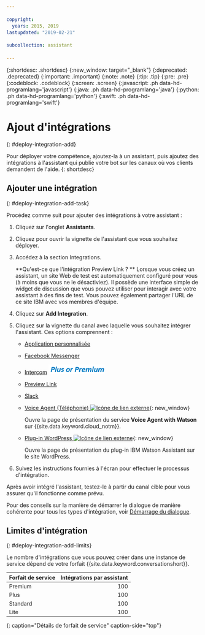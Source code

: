```yaml
---

copyright:
  years: 2015, 2019
lastupdated: "2019-02-21"

subcollection: assistant

---
```


{:shortdesc: .shortdesc}
{:new_window: target="_blank"}
{:deprecated: .deprecated}
{:important: .important}
{:note: .note}
{:tip: .tip}
{:pre: .pre}
{:codeblock: .codeblock}
{:screen: .screen}
{:javascript: .ph data-hd-programlang='javascript'}
{:java: .ph data-hd-programlang='java'}
{:python: .ph data-hd-programlang='python'}
{:swift: .ph data-hd-programlang='swift'}

# Ajout d'intégrations
{: #deploy-integration-add}

Pour déployer votre compétence, ajoutez-la à un assistant, puis ajoutez des intégrations à l'assistant qui publie votre bot sur les canaux où vos clients demandent de l'aide.
{: shortdesc}

## Ajouter une intégration
{: #deploy-integration-add-task}

Procédez comme suit pour ajouter des intégrations à votre assistant :

1.  Cliquez sur l'onglet **Assistants**.

1.  Cliquez pour ouvrir la vignette de l'assistant que vous souhaitez déployer. 

1.  Accédez à la section Integrations. 

    **Qu'est-ce que l'intégration Preview Link ? ** Lorsque vous créez un assistant, un site Web de test est automatiquement configuré pour vous (à moins que vous ne le désactiviez). Il possède une interface simple de widget de discussion que vous pouvez utiliser pour interagir avec votre assistant à des fins de test. Vous pouvez également partager l'URL de ce site IBM avec vos membres d'équipe. 

1.  Cliquez sur **Add Integration**. 

1.  Cliquez sur la vignette du canal avec laquelle vous souhaitez intégrer l'assistant. Ces options comprennent :

    - [Application personnalisée](/docs/services/assistant?topic=assistant-deploy-custom-app)
    - [Facebook Messenger](/docs/services/assistant?topic=assistant-deploy-facebook)
    - [Intercom](/docs/services/assistant?topic=assistant-deploy-intercom)  ![Forfait Plus ou Premium uniquement](images/premium.png)
    - [Preview Link](/docs/services/assistant?topic=assistant-deploy-web-link)
    - [Slack
](/docs/services/assistant?topic=assistant-deploy-slack)
    - [Voice Agent (Téléphonie)  ![Icône de lien externe](../../icons/launch-glyph.svg "Icône de lien externe")](https://cloud.ibm.com/catalog/services/voice-agent-with-watson){: new_window}

      Ouvre la page de présentation du service **Voice Agent with Watson** sur {{site.data.keyword.cloud_notm}}.
    - [Plug-in WordPress ![Icône de lien externe](../../icons/launch-glyph.svg "Icône de lien externe")](https://wordpress.org/plugins/conversation-watson/){: new_window}

      Ouvre la page de présentation du plug-in IBM Watson Assistant sur le site WordPress. 

1.  Suivez les instructions fournies à l'écran pour effectuer le processus d'intégration. 

Après avoir intégré l'assistant, testez-le à partir du canal cible pour vous assurer qu'il fonctionne comme prévu. 

Pour des conseils sur la manière de démarrer le dialogue de manière cohérente pour tous les types d'intégration, voir [Démarrage du dialogue](/docs/services/assistant?topic=assistant-dialog-start).

## Limites d'intégration
{: #deploy-integration-add-limits}

Le nombre d'intégrations que vous pouvez créer dans une instance de service dépend de votre forfait {{site.data.keyword.conversationshort}}. 

| Forfait de service     | Intégrations par assistant  |
|------------------|---------------------------:|
| Premium          |                        100 |
| Plus             |                        100 |
| Standard         |                        100 |
| Lite             |                        100 |
{: caption="Détails de forfait de service" caption-side="top"}
